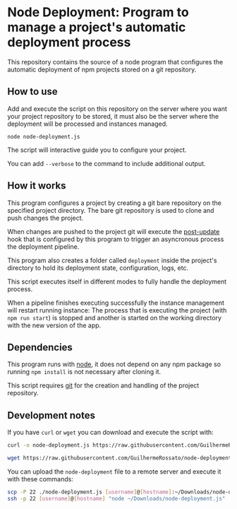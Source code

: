 # Node Deployment: Program to manage a project's automatic deployment process

This repository contains the source of a node program that configures the automatic deployment of npm projects stored on a git repository.

## How to use

Add and execute the script on this repository on the server where you want your project repository to be stored, it must also be the server where the deployment will be processed and instances managed.

```shell
node node-deployment.js
```

The script will interactive guide you to configure your project.

You can add `--verbose` to the command to include additional output.

## How it works

This program configures a project by creating a git bare repository on the specified project directory. The bare git repository is used to clone and push changes the project.

When changes are pushed to the project git will execute the [post-update](https://git-scm.com/docs/githooks) hook that is configured by this program to trigger an asyncronous process the deployment pipeline.

This program also creates a folder called `deployment` inside the project's directory to hold its deployment state, configuration, logs, etc.

This script executes itself in different modes to fully handle the deployment process.

When a pipeline finishes executing successfully the instance management will restart running instance: The process that is executing the project (with `npm run start`) is stopped and another is started on the working directory with the new version of the app.

## Dependencies

This program runs with [node](https://nodejs.org/en), it does not depend on any npm package so running `npm install` is not necessary after cloning it.

This script requires [git](https://git-scm.com/book/en/v2/Getting-Started-Installing-Git) for the creation and handling of the project repository.

## Development notes

If you have `curl` or `wget` you can download and execute the script with:

```bash
curl -o node-deployment.js https://raw.githubusercontent.com/GuilhermeRossato/node-deployment/master/node-deployment.js && node node-deployment.js

wget https://raw.githubusercontent.com/GuilhermeRossato/node-deployment/master/node-deployment.js -O node-deployment.js && node node-deployment.js
```

You can upload the `node-deployment` file to a remote server and execute it with these commands:

```bash
scp -P 22 ./node-deployment.js [username]@[hostname]:~/Downloads/node-deployment.js
ssh -p 22 [username]@[hostname] "node ~/Downloads/node-deployment.js"
```
